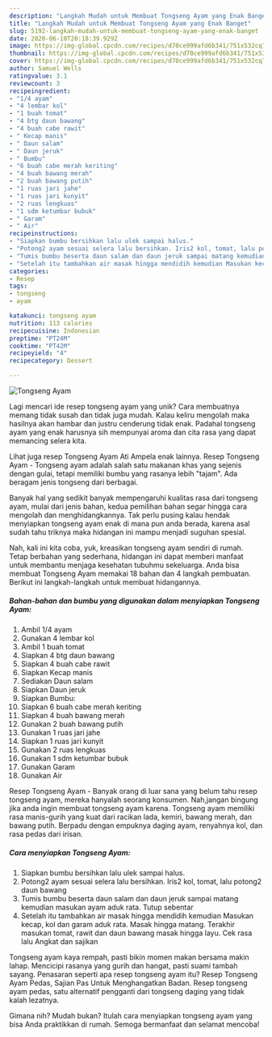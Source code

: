 ```yaml
---
description: "Langkah Mudah untuk Membuat Tongseng Ayam yang Enak Banget"
title: "Langkah Mudah untuk Membuat Tongseng Ayam yang Enak Banget"
slug: 5192-langkah-mudah-untuk-membuat-tongseng-ayam-yang-enak-banget
date: 2020-06-10T20:18:39.929Z
image: https://img-global.cpcdn.com/recipes/d70ce999afd6b341/751x532cq70/tongseng-ayam-foto-resep-utama.jpg
thumbnail: https://img-global.cpcdn.com/recipes/d70ce999afd6b341/751x532cq70/tongseng-ayam-foto-resep-utama.jpg
cover: https://img-global.cpcdn.com/recipes/d70ce999afd6b341/751x532cq70/tongseng-ayam-foto-resep-utama.jpg
author: Samuel Wells
ratingvalue: 3.1
reviewcount: 3
recipeingredient:
- "1/4 ayam"
- "4 lembar kol"
- "1 buah tomat"
- "4 btg daun bawang"
- "4 buah cabe rawit"
- " Kecap manis"
- " Daun salam"
- " Daun jeruk"
- " Bumbu"
- "6 buah cabe merah keriting"
- "4 buah bawang merah"
- "2 buah bawang putih"
- "1 ruas jari jahe"
- "1 ruas jari kunyit"
- "2 ruas lengkuas"
- "1 sdm ketumbar bubuk"
- " Garam"
- " Air"
recipeinstructions:
- "Siapkan bumbu bersihkan lalu ulek sampai halus."
- "Potong2 ayam sesuai selera lalu bersihkan. Iris2 kol, tomat, lalu potong2 daun bawang"
- "Tumis bumbu beserta daun salam dan daun jeruk sampai matang kemudian masukan ayam aduk rata. Tutup sebentar"
- "Setelah itu tambahkan air masak hingga mendidih kemudian Masukan kecap, kol dan garam aduk rata. Masak hingga matang. Terakhir masukan tomat, rawit dan daun bawang masak hingga layu. Cek rasa lalu Angkat dan sajikan"
categories:
- Resep
tags:
- tongseng
- ayam

katakunci: tongseng ayam 
nutrition: 113 calories
recipecuisine: Indonesian
preptime: "PT24M"
cooktime: "PT42M"
recipeyield: "4"
recipecategory: Dessert

---
```



![Tongseng Ayam](https://img-global.cpcdn.com/recipes/d70ce999afd6b341/751x532cq70/tongseng-ayam-foto-resep-utama.jpg)

Lagi mencari ide resep tongseng ayam yang unik? Cara membuatnya memang tidak susah dan tidak juga mudah. Kalau keliru mengolah maka hasilnya akan hambar dan justru cenderung tidak enak. Padahal tongseng ayam yang enak harusnya sih mempunyai aroma dan cita rasa yang dapat memancing selera kita.

Lihat juga resep Tongseng Ayam Ati Ampela enak lainnya. Resep Tongseng Ayam - Tongseng ayam adalah salah satu makanan khas yang sejenis dengan gulai, tetapi memiliki bumbu yang rasanya lebih &#34;tajam&#34;. Ada beragam jenis tongseng dari berbagai.

Banyak hal yang sedikit banyak mempengaruhi kualitas rasa dari tongseng ayam, mulai dari jenis bahan, kedua pemilihan bahan segar hingga cara mengolah dan menghidangkannya. Tak perlu pusing kalau hendak menyiapkan tongseng ayam enak di mana pun anda berada, karena asal sudah tahu triknya maka hidangan ini mampu menjadi suguhan spesial.


Nah, kali ini kita coba, yuk, kreasikan tongseng ayam sendiri di rumah. Tetap berbahan yang sederhana, hidangan ini dapat memberi manfaat untuk membantu menjaga kesehatan tubuhmu sekeluarga. Anda bisa membuat Tongseng Ayam memakai 18 bahan dan 4 langkah pembuatan. Berikut ini langkah-langkah untuk membuat hidangannya.

<!--inarticleads1-->

##### Bahan-bahan dan bumbu yang digunakan dalam menyiapkan Tongseng Ayam:

1. Ambil 1/4 ayam
1. Gunakan 4 lembar kol
1. Ambil 1 buah tomat
1. Siapkan 4 btg daun bawang
1. Siapkan 4 buah cabe rawit
1. Siapkan  Kecap manis
1. Sediakan  Daun salam
1. Siapkan  Daun jeruk
1. Siapkan  Bumbu:
1. Siapkan 6 buah cabe merah keriting
1. Siapkan 4 buah bawang merah
1. Gunakan 2 buah bawang putih
1. Gunakan 1 ruas jari jahe
1. Siapkan 1 ruas jari kunyit
1. Gunakan 2 ruas lengkuas
1. Gunakan 1 sdm ketumbar bubuk
1. Gunakan  Garam
1. Gunakan  Air


Resep Tongseng Ayam - Banyak orang di luar sana yang belum tahu resep tongseng ayam, mereka hanyalah seorang konsumen. Nah,jangan bingung jika anda ingin membuat tongseng ayam karena. Tongseng ayam memiliki rasa manis-gurih yang kuat dari racikan lada, kemiri, bawang merah, dan bawang putih. Berpadu dengan empuknya daging ayam, renyahnya kol, dan rasa pedas dari irisan. 

<!--inarticleads2-->

##### Cara menyiapkan Tongseng Ayam:

1. Siapkan bumbu bersihkan lalu ulek sampai halus.
1. Potong2 ayam sesuai selera lalu bersihkan. Iris2 kol, tomat, lalu potong2 daun bawang
1. Tumis bumbu beserta daun salam dan daun jeruk sampai matang kemudian masukan ayam aduk rata. Tutup sebentar
1. Setelah itu tambahkan air masak hingga mendidih kemudian Masukan kecap, kol dan garam aduk rata. Masak hingga matang. Terakhir masukan tomat, rawit dan daun bawang masak hingga layu. Cek rasa lalu Angkat dan sajikan


Tongseng ayam kaya rempah, pasti bikin momen makan bersama makin lahap. Mencicipi rasanya yang gurih dan hangat, pasti suami tambah sayang. Penasaran seperti apa resep tongseng ayam itu? Resep Tongseng Ayam Pedas, Sajian Pas Untuk Menghangatkan Badan. Resep tongseng ayam pedas, satu alternatif pengganti dari tongseng daging yang tidak kalah lezatnya. 

Gimana nih? Mudah bukan? Itulah cara menyiapkan tongseng ayam yang bisa Anda praktikkan di rumah. Semoga bermanfaat dan selamat mencoba!
